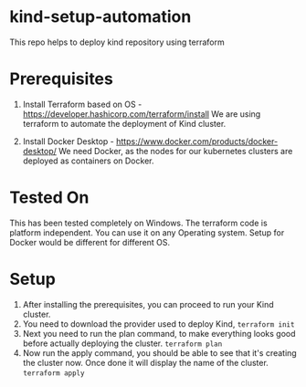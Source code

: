 # kind-setup-automation
This repo helps to deploy kind repository using terraform

# Prerequisites
1. Install Terraform based on OS - https://developer.hashicorp.com/terraform/install
We are using terraform to automate the deployment of Kind cluster.

2. Install Docker Desktop - https://www.docker.com/products/docker-desktop/
We need Docker, as the nodes for our kubernetes clusters are deployed as containers on Docker.

# Tested On
This has been tested completely on Windows. The terraform code is platform independent. You can use it on any Operating system. 
Setup for Docker would be different for different OS.

# Setup
1. After installing the prerequisites, you can proceed to run your Kind cluster.
2. You need to download the provider used to deploy Kind,
``` terraform init ```
3. Next you need to run the plan command, to make everything looks good before actually deploying the cluster.
``` terraform plan ```
4. Now run the apply command, you should be able to see that it's creating the cluster now. Once done it will display the name of the cluster.
``` terraform apply ```
